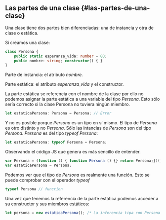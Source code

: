 ## Las partes de una clase {#las-partes-de-una-clase}

Una clase tiene dos partes bien diferenciadas: una de instancia y otra de clase o estática.

Si creamos una clase:

```ts
class Persona {
    public static esperanza_vida: number = 80;
    public nombre: string; constructor() { }
}
```

Parte de instancia: el atributo _nombre._

Parte estática: el atributo _esperanza_vida_ y el constructor.

La parte estática se referencia con el nombre de la clase por ello no podemos asignar la parte estática a una variable del tipo _Persona_. Esto sólo sería correcto si la clase Persona no tuviera ningún miembro.

```ts
let estaticaPersona: Persona = Persona; // Error
```

Y no es posible porque _Persona_ es un tipo en sí mismo. El tipo de _Persona_ es otro distinto y no _Persona_. Sólo las intancias de _Persona_ son del tipo _Persona_. _Persona_ es del tipo _typeof Persona_:

```ts
let estaticaPersona: typeof Persona = Persona;
```

Observando el código JS que genera es más sencillo de entender.

```ts
var Persona = (function () { function Persona () {} return Persona;})();
var estaticaPersona = Persona;
```

Podemos ver que el tipo de _Persona_ es realmente una función. Esto se puede comprobar con el operador _typeof_

```ts
typeof Persona // function
```

Una vez que tenemos la referencia de la parte estática podemos acceder a su constructor y sus miembros estáticos:

```ts
let persona = new estaticaPersona(); /* La inferencia tipa con Persona */
```